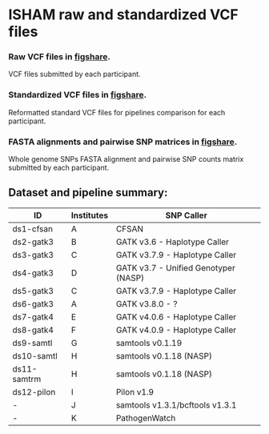 # ISHAM raw and standardized VCF files

### Raw VCF files in [figshare](https://figshare.com/s/21e8039b0fa31ea7b7f8).
VCF files submitted by each participant.

### Standardized VCF files in [figshare](https://figshare.com/s/d9dc6b06e701c9a2ed9a).
Reformatted standard VCF files for pipelines comparison for each participant. 

### FASTA alignments and pairwise SNP matrices in [figshare](https://figshare.com/s/d9dc6b06e701c9a2ed9a).
Whole genome SNPs FASTA alignment and pairwise SNP counts matrix submitted by each participant.


## Dataset and pipeline summary:

| ID	| Institutes	| SNP Caller |  
|-------|---------------|------------|
| ds1-cfsan	| A	| CFSAN |
| ds2-gatk3	| B	| GATK v3.6 - Haplotype Caller |
| ds3-gatk3	| C	| GATK v3.7.9 - Haplotype Caller |
| ds4-gatk3	| D	| GATK v3.7 - Unified Genotyper (NASP) |
| ds5-gatk3	| C	| GATK v3.7.9 - Haplotype Caller |
| ds6-gatk3	| A	| GATK v3.8.0 - ? |
| ds7-gatk4	| E	| GATK v4.0.6 - Haplotype Caller |
| ds8-gatk4	| F	| GATK v4.0.9 - Haplotype Caller |
| ds9-samtl	| G	| samtools v0.1.19 |
| ds10-samtl	| H	| samtools v0.1.18 (NASP) |
| ds11-samtrm	| H	| samtools v0.1.18 (NASP) |
| ds12-pilon	| I	| Pilon v1.9 |
| -	| J	| samtools v1.3.1/bcftools v1.3.1 |
| -	| K	| PathogenWatch |
